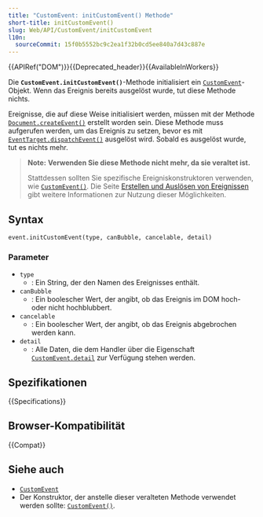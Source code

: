 ```yaml
---
title: "CustomEvent: initCustomEvent() Methode"
short-title: initCustomEvent()
slug: Web/API/CustomEvent/initCustomEvent
l10n:
  sourceCommit: 15f0b5552bc9c2ea1f32b0cd5ee840a7d43c887e
---
```


{{APIRef("DOM")}}{{Deprecated_header}}{{AvailableInWorkers}}

Die **`CustomEvent.initCustomEvent()`**-Methode initialisiert ein [`CustomEvent`](/de/docs/Web/API/CustomEvent)-Objekt.
Wenn das Ereignis bereits ausgelöst wurde, tut diese Methode nichts.

Ereignisse, die auf diese Weise initialisiert werden, müssen mit der Methode [`Document.createEvent()`](/de/docs/Web/API/Document/createEvent) erstellt worden sein.
Diese Methode muss aufgerufen werden, um das Ereignis zu setzen, bevor es mit [`EventTarget.dispatchEvent()`](/de/docs/Web/API/EventTarget/dispatchEvent) ausgelöst wird.
Sobald es ausgelöst wurde, tut es nichts mehr.

> **Note:** **Verwenden Sie diese Methode nicht mehr, da sie veraltet ist.**
>
> Stattdessen sollten Sie spezifische Ereigniskonstruktoren verwenden, wie [`CustomEvent()`](/de/docs/Web/API/CustomEvent/CustomEvent).
> Die Seite [Erstellen und Auslösen von Ereignissen](/de/docs/Web/Events/Creating_and_triggering_events) gibt weitere Informationen zur Nutzung dieser Möglichkeiten.

## Syntax

```js-nolint
event.initCustomEvent(type, canBubble, cancelable, detail)
```

### Parameter

- `type`
  - : Ein String, der den Namen des Ereignisses enthält.
- `canBubble`
  - : Ein boolescher Wert, der angibt, ob das Ereignis im DOM hoch- oder nicht hochblubbert.
- `cancelable`
  - : Ein boolescher Wert, der angibt, ob das Ereignis abgebrochen werden kann.
- `detail`
  - : Alle Daten, die dem Handler über die Eigenschaft [`CustomEvent.detail`](/de/docs/Web/API/CustomEvent/detail) zur Verfügung stehen werden.

## Spezifikationen

{{Specifications}}

## Browser-Kompatibilität

{{Compat}}

## Siehe auch

- [`CustomEvent`](/de/docs/Web/API/CustomEvent)
- Der Konstruktor, der anstelle dieser veralteten Methode verwendet werden sollte: [`CustomEvent()`](/de/docs/Web/API/CustomEvent/CustomEvent).
